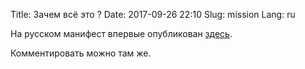 Title: Зачем всё это ?
Date: 2017-09-26 22:10
Slug: mission
Lang: ru

На русском манифест впервые опубликован
[здесь](https://dr-klm.livejournal.com/188461.html).

Комментировать можно там же.
